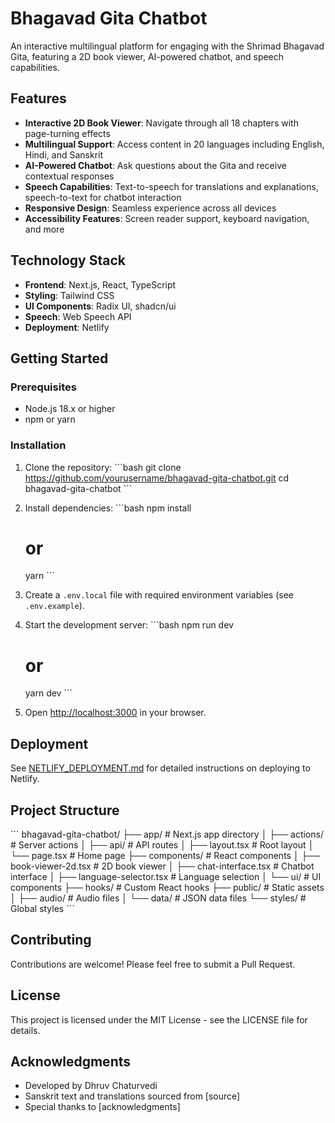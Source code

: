 # Bhagavad Gita Chatbot

An interactive multilingual platform for engaging with the Shrimad Bhagavad Gita, featuring a 2D book viewer, AI-powered chatbot, and speech capabilities.

## Features

- **Interactive 2D Book Viewer**: Navigate through all 18 chapters with page-turning effects
- **Multilingual Support**: Access content in 20 languages including English, Hindi, and Sanskrit
- **AI-Powered Chatbot**: Ask questions about the Gita and receive contextual responses
- **Speech Capabilities**: Text-to-speech for translations and explanations, speech-to-text for chatbot interaction
- **Responsive Design**: Seamless experience across all devices
- **Accessibility Features**: Screen reader support, keyboard navigation, and more

## Technology Stack

- **Frontend**: Next.js, React, TypeScript
- **Styling**: Tailwind CSS
- **UI Components**: Radix UI, shadcn/ui
- **Speech**: Web Speech API
- **Deployment**: Netlify

## Getting Started

### Prerequisites

- Node.js 18.x or higher
- npm or yarn

### Installation

1. Clone the repository:
   \`\`\`bash
   git clone https://github.com/yourusername/bhagavad-gita-chatbot.git
   cd bhagavad-gita-chatbot
   \`\`\`

2. Install dependencies:
   \`\`\`bash
   npm install
   # or
   yarn
   \`\`\`

3. Create a `.env.local` file with required environment variables (see `.env.example`).

4. Start the development server:
   \`\`\`bash
   npm run dev
   # or
   yarn dev
   \`\`\`

5. Open [http://localhost:3000](http://localhost:3000) in your browser.

## Deployment

See [NETLIFY_DEPLOYMENT.md](./NETLIFY_DEPLOYMENT.md) for detailed instructions on deploying to Netlify.

## Project Structure

\`\`\`
bhagavad-gita-chatbot/
├── app/                  # Next.js app directory
│   ├── actions/          # Server actions
│   ├── api/              # API routes
│   ├── layout.tsx        # Root layout
│   └── page.tsx          # Home page
├── components/           # React components
│   ├── book-viewer-2d.tsx    # 2D book viewer
│   ├── chat-interface.tsx    # Chatbot interface
│   ├── language-selector.tsx # Language selection
│   └── ui/               # UI components
├── hooks/                # Custom React hooks
├── public/               # Static assets
│   ├── audio/            # Audio files
│   └── data/             # JSON data files
└── styles/               # Global styles
\`\`\`

## Contributing

Contributions are welcome! Please feel free to submit a Pull Request.

## License

This project is licensed under the MIT License - see the LICENSE file for details.

## Acknowledgments

- Developed by Dhruv Chaturvedi
- Sanskrit text and translations sourced from [source]
- Special thanks to [acknowledgments]
